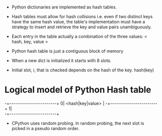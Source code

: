 
* Python dictionaries are implemented as hash tables.

* Hash tables must allow for hash collisions i.e. even if two distinct keys have the same hash value, the table's implementation must have a strategy to insert and retrieve the key and value pairs unambiguously.

* Each entry in the table actually a combination of the three values: < hash, key, value >

* Python hash table is just a contiguous block of memory

* When a new dict is initialized it starts with 8 slots.

* Initial slot, i, that is checked depends on the hash of the key. 
    hash(key)

# Logical model of Python Hash table
-+------------------------+
0| <hash|key|value>  |
-+------------------------+
1|                            
-+------------------------+


* CPython uses random probing. In random probing, the next slot is picked in a pseudo random order.

